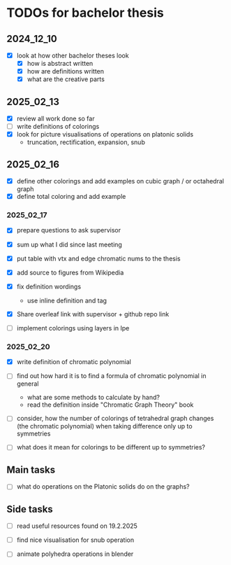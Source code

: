 # TODOs for bachelor thesis

## 2024_12_10

- [x] look at how other bachelor theses look
  - [x] how is abstract written
  - [x] how are definitions written
  - [x] what are the creative parts

## 2025_02_13

- [x] review all work done so far
- [ ] write definitions of colorings
- [x] look for picture visualisations of operations on platonic solids 
  - truncation, rectification, expansion, snub

## 2025_02_16

- [x] define other colorings and add examples on cubic graph / or octahedral graph
- [x] define total coloring and add example

### 2025_02_17

- [x] prepare questions to ask supervisor
- [x] sum up what I did since last meeting
- [x] put table with vtx and edge chromatic nums to the thesis

- [x] add source to figures from Wikipedia
- [x] fix definition wordings
  - use inline definition and tag
- [x] Share overleaf link with supervisor + github repo link
- [ ] implement colorings using layers in Ipe

### 2025_02_20

- [x] write definition of chromatic polynomial
- [ ] find out how hard it is to find a formula of chromatic polynomial in general
  - what are some methods to calculate by hand?
  - read the definition inside "Chromatic Graph Theory" book

- [ ] consider, how the number of colorings of tetrahedral graph changes (the chromatic polynomial) when taking difference only up to symmetries
- [ ] what does it mean for colorings to be different up to symmetries?

## Main tasks

- [ ] what do operations on the Platonic solids do on the graphs?

## Side tasks

- [ ] read useful resources found on 19.2.2025

- [ ] find nice visualisation for snub operation

- [ ] animate polyhedra operations in blender